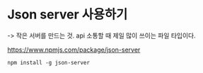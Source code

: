 # Json server 사용하기
-> 작은 서버를 만드는 것. api 소통할 때 제일 많이 쓰이는 파일 타입이다.

https://www.npmjs.com/package/json-server
```
npm install -g json-server
```
